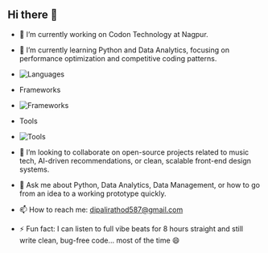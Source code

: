 ## Hi there 👋

- 🔭 I’m currently working on Codon Technology at Nagpur.
  
- 🌱 I’m currently learning Python and Data Analytics, focusing on performance optimization and competitive coding patterns.
- ![Languages](https://skillicons.dev/icons?i=js,ts,py)
- Frameworks
- ![Frameworks](https://skillicons.dev/icons?i=react,nextjs,nodejs,express,flutter,django)
- Tools
- ![Tools](https://skillicons.dev/icons?i=git,github,vscode,figma,docker,linux)

  
- 👯 I’m looking to collaborate on open-source projects related to music tech, AI-driven recommendations, or clean, scalable front-end design systems.
  
- 💬 Ask me about Python, Data Analytics, Data Management, or how to go from an idea to a working prototype quickly.
  
- 📫 How to reach me: dipalirathod587@gmail.com

- ⚡ Fun fact: I can listen to full vibe beats for 8 hours straight and still write clean, bug-free code... most of the time 😄
